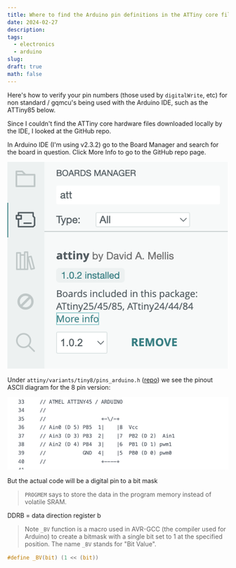 ```yaml
---
title: Where to find the Arduino pin definitions in the ATTiny core file
date: 2024-02-27
description: 
tags:
  - electronics
  - arduino
slug: 
draft: true
math: false
---
```

Here's how to verify your pin numbers (those used by `digitalWrite`, etc) for non standard / gqmcu's being used with the Arduino IDE, such as the ATTiny85 below.

Since I couldn't find the ATTiny core hardware files downloaded locally by the IDE, I looked at the GitHub repo.

In Arduino IDE (I'm using v2.3.2) go to the Board Manager and search for the board in question. Click More Info to go to the GitHub repo page. 

![](attachments/Screenshot%202024-02-27%20at%2012.25.45%20PM.png)


Under `attiny/variants/tiny8/pins_arduino.h` ([repo](https://github.com/damellis/attiny/blob/master/variants/tiny8/pins_arduino.h)) we see the pinout ASCII diagram for the 8 pin version:

![](attachments/Screenshot%202024-02-27%20at%2012.24.26%20PM.png)


But the actual code will be a digital pin to a bit mask

> `PROGMEM` says to store the data in the program memory instead of volatile SRAM. 



DDRB = data direction register b


> Note `_BV` function is a macro used in AVR-GCC (the compiler used for Arduino) to create a bitmask with a single bit set to 1 at the specified position. The name `_BV` stands for "Bit Value".

```c
#define _BV(bit) (1 << (bit))
```
